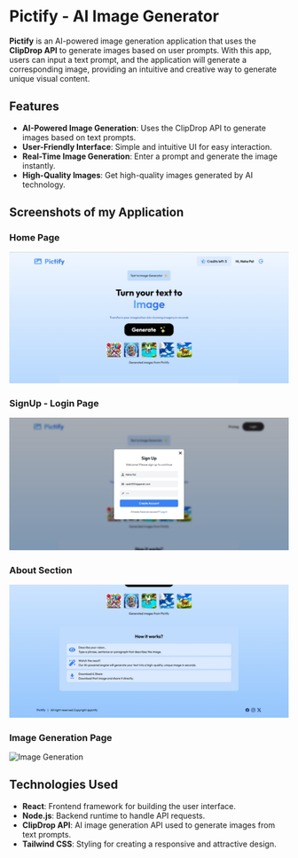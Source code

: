 # Pictify - AI Image Generator

**Pictify** is an AI-powered image generation application that uses the **ClipDrop API** to generate images based on user prompts. With this app, users can input a text prompt, and the application will generate a corresponding image, providing an intuitive and creative way to generate unique visual content.

## Features

- **AI-Powered Image Generation**: Uses the ClipDrop API to generate images based on text prompts.
- **User-Friendly Interface**: Simple and intuitive UI for easy interaction.
- **Real-Time Image Generation**: Enter a prompt and generate the image instantly.
- **High-Quality Images**: Get high-quality images generated by AI technology.

## Screenshots of my Application

### Home Page
![Home Page](https://github.com/Neha-Pal/PICTIFY/blob/main/home.jpg)
### SignUp - Login Page
![Signup](https://github.com/Neha-Pal/PICTIFY/blob/main/signup.jpg)
### About Section
![About](https://github.com/Neha-Pal/PICTIFY/blob/main/about.jpg)

### Image Generation Page
![Image Generation]()



## Technologies Used

- **React**: Frontend framework for building the user interface.
- **Node.js**: Backend runtime to handle API requests.
- **ClipDrop API**: AI image generation API used to generate images from text prompts.
- **Tailwind CSS**: Styling for creating a responsive and attractive design.


